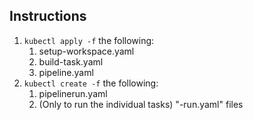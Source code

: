 ## Instructions

1. `kubectl apply -f` the following:
   1. setup-workspace.yaml
   2. build-task.yaml
   3. pipeline.yaml
2. `kubectl create -f` the following:
   1. pipelinerun.yaml
   2. (Only to run the individual tasks) "-run.yaml" files
